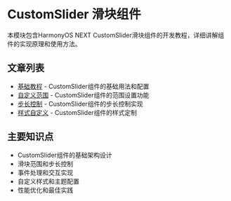 # CustomSlider 滑块组件

本模块包含HarmonyOS NEXT CustomSlider滑块组件的开发教程，详细讲解组件的实现原理和使用方法。

## 文章列表

- [基础教程](basic.md) - CustomSlider组件的基础用法和配置
- [自定义范围](range.md) - CustomSlider组件的范围设置功能
- [步长控制](step.md) - CustomSlider组件的步长控制实现
- [样式自定义](style.md) - CustomSlider组件的样式定制

## 主要知识点

- CustomSlider组件的基础架构设计
- 滑块范围和步长控制
- 事件处理和交互实现
- 自定义样式和主题配置
- 性能优化和最佳实践